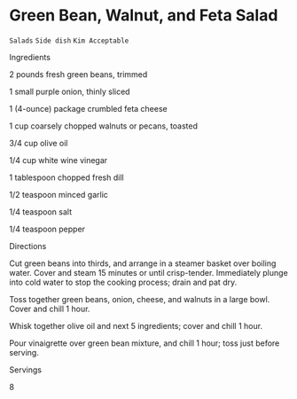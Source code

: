 # Green Bean, Walnut, and Feta Salad

`Salads` `Side dish` `Kim Acceptable`

 

  Ingredients  

  2 pounds fresh green beans, trimmed

1 small purple onion, thinly sliced

1 (4-ounce) package crumbled feta cheese

1 cup coarsely chopped walnuts or pecans, toasted

3/4 cup olive oil

1/4 cup white wine vinegar

1 tablespoon chopped fresh dill

1/2 teaspoon minced garlic

1/4 teaspoon salt

1/4 teaspoon pepper

  

   Directions  

  Cut green beans into thirds, and arrange in a steamer basket over boiling water. Cover and steam 15 minutes or until crisp-tender. Immediately plunge into cold water to stop the cooking process; drain and pat dry.

Toss together green beans, onion, cheese, and walnuts in a large bowl. Cover and chill 1 hour.

Whisk together olive oil and next 5 ingredients; cover and chill 1 hour.

Pour vinaigrette over green bean mixture, and chill 1 hour; toss just before serving.  

   Servings  

  8  

 
